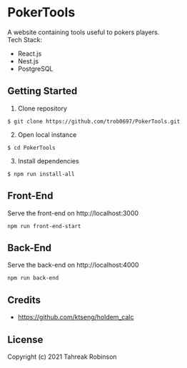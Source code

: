 # PokerTools

A website containing tools useful to pokers players.  
Tech Stack:
- React.js
- Nest.js
- PostgreSQL

## Getting Started
1. Clone repository
```
$ git clone https://github.com/trob0697/PokerTools.git
```
2. Open local instance
```
$ cd PokerTools
```
3. Install dependencies
```
$ npm run install-all
```

## Front-End
Serve the front-end on http://localhost:3000
```
npm run front-end-start
```

## Back-End
Serve the back-end on http://localhost:4000
```
npm run back-end
```

## Credits

- https://github.com/ktseng/holdem_calc

## License

Copyright (c) 2021 Tahreak Robinson
